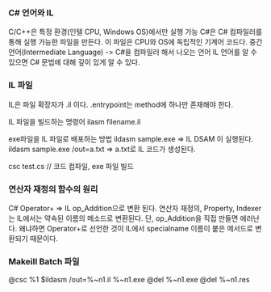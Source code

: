 ### C# 언어와 IL

C/C++은 특정 환경(인텔 CPU, Windows OS)에서만 실행 가능
C#은 C# 컴파일러를 통해 실행 가능한 파일을 만든다. 이 파일은 CPU와 OS에 독립적인 기계어 코드다.
중간 언어(Intermediate Language) -> C#을 컴파일러 해서 나오는 언어
IL 언어를 알 수 있으면 C# 문법에 대해 깊이 있게 알 수 있다.

### IL 파일

IL은 파일 확장자가 .il 이다.
.entrypoint는 method에 하나만 존재해야 한다.

IL 파일을 빌드하는 명령어
ilasm filename.il

exe파일을 IL 파일로 배포하는 방법
ildasm sample.exe => IL DSAM 이 실행된다.
ildasm sample.exe /out=a.txt => a.txt로 IL 코드가 생성된다.

csc test.cs // 코드 컴파일, exe 파일 빌드

### 연산자 재정의 함수의 원리

C# Operator+ => IL op_Addition으로 변환 된다.
연산자 재정의, Property, Indexer는 IL에서는 약속된 이름의 메소드로 변환된다.
단, op_Addition을 직접 만들면 에러난다. 왜냐하면 Operator+로 선언한 것이 IL에서 specialname 이름이 붙은 메서드로 변환되기 때문이다.

### MakeiIl Batch 파일

@csc %1
$ildasm /out=%~n1.il %~n1.exe
@del %~n1.exe
@del %~n1.res
